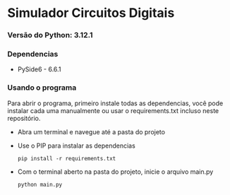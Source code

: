 # Simulador Circuitos Digitais
### Versão do Python: 3.12.1

### Dependencias
* PySide6 - 6.6.1

### Usando o programa
Para abrir o programa, primeiro instale todas as dependencias, você pode instalar cada uma manualmente ou usar o requirements.txt incluso neste repositório.
* Abra um terminal e navegue até a pasta do projeto
* Use o PIP para instalar as dependencias

    ~~~
    pip install -r requirements.txt
    ~~~

* Com o terminal aberto na pasta do projeto, inicie o arquivo main.py

    ~~~
    python main.py
    ~~~